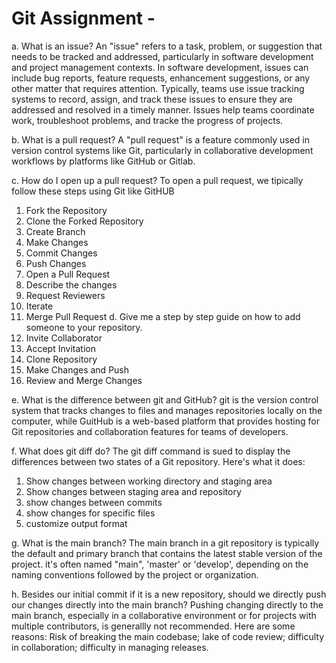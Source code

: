 # Git Assignment - <jolin0101>
a. What is an issue?
An "issue" refers to a task, problem, or suggestion that needs to be tracked and addressed, particularly in software development and project management contexts. In software development, issues can include bug reports, feature requests, enhancement suggestions, or any other matter that requires attention. Typically, teams use issue tracking systems to record, assign, and track these issues to ensure they are addressed and resolved in a timely manner. Issues help teams coordinate work, troubleshoot problems, and tracke the progress of projects.

b. What is a pull request?
A "pull request" is a feature commonly used in version control systems like Git, particularly in collaborative development workflows by platforms like GitHub or Gitlab.

c. How do I open up a pull request?
To open a pull request, we tipically follow these steps using Git like GitHUB
1. Fork the Repository
2. Clone the Forked Repository
3. Create Branch
4. Make Changes
5. Commit Changes
6. Push Changes
7. Open a Pull Request
8. Describe the changes
9. Request Reviewers
10. Iterate
11. Merge Pull Request
d. Give me a step by step guide on how to add someone to your repository.
1. Invite Collaborator
2. Accept Invitation
3. Clone Repository
4. Make Changes and Push
5. Review and Merge Changes

e. What is the difference between git and GitHub?
git is the version control system that tracks changes to files and manages repositories locally on the computer, while GuitHub is a web-based platform that provides hosting for Git repositories and collaboration features for teams of developers.

f. What does git diff do?
The git diff command is sued to display the differences between two states of a Git repository. Here's what it does:
1. Show changes between working directory and staging area
2. Show changes between staging area and repository
3. show changes between commits
4. show changes for specific files
5. customize output format

g. What is the main branch?
The main branch in a git repository is typically the default and primary branch that contains the latest stable version of the project. it's often named "main", 'master' or 'develop', depending on the naming conventions followed by the project or organization. 

h. Besides our initial commit if it is a new repository, should we directly push our changes directly into the main branch?
Pushing changing directly to the main branch, especially in a collaborative environment or for projects with multiple contributors, is generallly not recommended. Here are some reasons: Risk of breaking the main codebase; lake of code review; difficulty in collaboration; difficulty in managing releases.